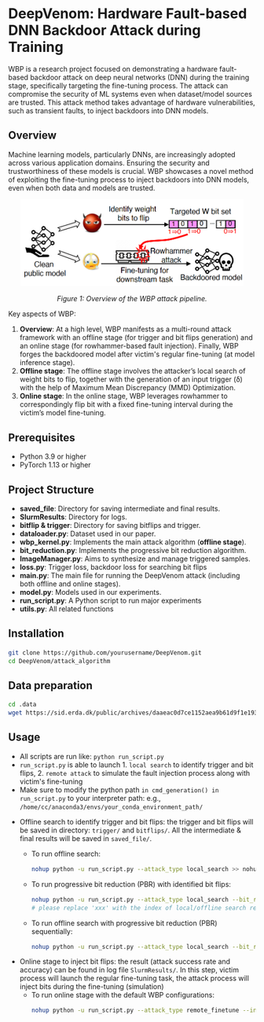# DeepVenom: Hardware Fault-based DNN Backdoor Attack during Training

WBP is a research project focused on demonstrating a hardware fault-based backdoor attack on deep neural networks (DNN) during the training stage, specifically targeting the fine-tuning process. The attack can compromise the security of ML systems even when dataset/model sources are trusted. This attack method takes advantage of hardware vulnerabilities, such as transient faults, to inject backdoors into DNN models.

## Overview

Machine learning models, particularly DNNs, are increasingly adopted across various application domains. Ensuring the security and trustworthiness of these models is crucial. WBP showcases a novel method of exploiting the fine-tuning process to inject backdoors into DNN models, even when both data and models are trusted.

<p align="center">
  <img src="overview.png" alt="WBP Overview" width="90%">
</p>

<p align="center"><em>Figure 1: Overview of the WBP attack pipeline.</em></p>
Key aspects of WBP:

1. **Overview**: At a high level, WBP manifests as a multi-round attack framework with an offline stage (for trigger and bit flips generation) and an online stage (for rowhammer-based fault injection). Finally, WBP forges the backdoored model after victim's regular fine-tuning (at model inference stage). 
2. **Offline stage**: The offline stage involves the attacker’s local search of weight bits to flip, together with the generation of an input trigger (δ) with the help of Maximum Mean Discrepancy (MMD) Optimization.
4. **Online stage**: In the online stage, WBP leverages rowhammer to correspondingly flip bit with a fixed fine-tuning interval during the victim’s model fine-tuning.

## Prerequisites

- Python 3.9 or higher
- PyTorch 1.13 or higher

## Project Structure

- **saved_file**: Directory for saving intermediate and final results.
- **SlurmResults**: Directory for logs.
- **bitflip & trigger**: Directory for saving bitflips and trigger.
- **dataloader.py**: Dataset used in our paper.
- **wbp_kernel.py**: Implements the main attack algorithm (**offline stage**).
- **bit_reduction.py**: Implements the progressive bit reduction algorithm.
- **ImageManager.py**: Aims to synthesize and manage triggered samples.
- **loss.py**: Trigger loss, backdoor loss for searching bit flips
- **main.py**: The main file for running the DeepVenom attack (including both offline and online stages).
- **model.py**: Models used in our experiments.
- **run_script.py**: A Python script to run major experiments
- **utils.py**: All related functions


## Installation

```bash
git clone https://github.com/yourusername/DeepVenom.git
cd DeepVenom/attack_algorithm
```
## Data preparation

```bash
cd .data
wget https://sid.erda.dk/public/archives/daaeac0d7ce1152aea9b61d9f1e19370/GTSRB_Final_Training_Images.zip
```

## Usage
- All scripts are run like: ``` python run_script.py ``` 
- ```run_script.py``` is able to launch 1. ```local search``` to identify trigger and bit flips, 2. ```remote attack``` to simulate the fault injection process along with victim's fine-tuning
- Make sure to modify the python path ```in cmd_generation() in run_script.py``` to your interpreter path: e.g., ```/home/cc/anaconda3/envs/your_conda_environment_path/ ```
<!-- space between two lines -->
- Offline search to identify trigger and bit flips: the trigger and bit flips will be saved in directory: ```trigger/``` and ```bitflips/```. All the intermediate & final results will be saved in ```saved_file/```.
  - To run offline search:
    ```bash
    nohup python -u run_script.py --attack_type local_search >> nohup.out & 
    ```
  - To run progressive bit reduction (PBR) with identified bit flips:
    ```bash
    nohup python -u run_script.py --attack_type local_search --bit_reduction greedy --inherit_slurm 'xxx' >> nohup.out & 
    # please replace 'xxx' with the index of local/offline search results e.g., '10002'.
    ```
    
  - To run offline search with progressive bit reduction (PBR) sequentially:
    ```bash
    nohup python -u run_script.py --attack_type local_search --bit_reduction greedy --inherit_slurm 'no' >> nohup.out &
    ```
  
<!-- space between two lines -->
- Online stage to inject bit flips: the result (attack success rate and accuracy) can be found in log file ```SlurmResults/```. In this step, victim process will launch the regular fine-tuning task, the attack process will inject bits during the fine-tuning (simulation)
  - To run online stage with the default WBP configurations:
      ```bash
      nohup python -u run_script.py --attack_type remote_finetune --inherit_slurm 'xxx' >> nohup.out &  
      ```